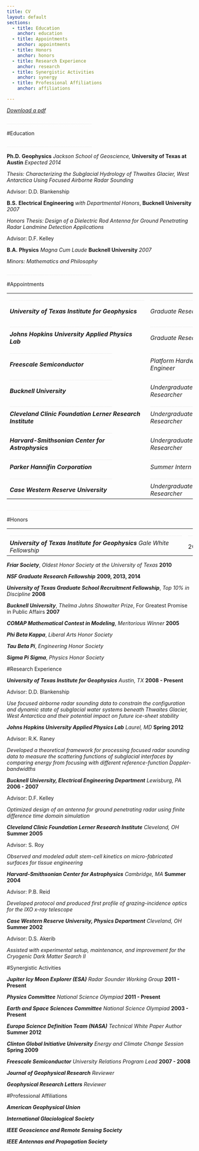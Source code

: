 ```yaml
---
title: CV
layout: default
sections: 
  - title: Education
    anchor: education
  - title: Appointments
    anchor: appointments
  - title: Honors
    anchor: honors
  - title: Research Experience
    anchor: research
  - title: Synergistic Activities
    anchor: synergy
  - title: Professional Affiliations
    anchor: affiliations

---
```


*[Download a pdf](http://dustinmschroeder.github.com/pdf/CV_DMS.pdf)*

<font color="#f0f0f0">____________________________________</font> 

<a name="education"></a>

#Education

<font color="#f0f0f0">____________________________________</font> 

**Ph.D.** **Geophysics** *Jackson School of Geoscience,* **University of Texas at Austin** *Expected 2014*

*Thesis: Characterizing the Subglacial Hydrology of Thwaites Glacier, West Antarctica Using Focused Airborne Radar Sounding*

Advisor: D.D. Blankenship 

**B.S.** **Electrical Engineering** *with Departmental Honors*, **Bucknell University** *2007*

*Honors Thesis: Design of a Dielectric Rod Antenna for Ground Penetrating Radar Landmine Detection Applications*

Advisor: D.F. Kelley	

**B.A.** **Physics** *Magna Cum Laude* **Bucknell University** *2007*

*Minors: Mathematics and Philosophy* 

<a name="appointments"></a>

<font color="#f0f0f0">____________________________________</font> 

#Appointments

| | | |
| --- | --- | --- |
|  <font color="#f0f0f0">__________________________________________________</font> | <font color="#f0f0f0">_________________________</font> | <font color="#f0f0f0">________________</font> |
|***University of Texas Institute for Geophysics*** | *Graduate Researcher* | 2008 - Present|
|  <font color="#f0f0f0">______________________________________</font> | <font color="#f0f0f0">_________________________</font> | <font color="#f0f0f0">________________</font> |
|***Johns Hopkins University Applied Physics Lab*** | *Graduate Researcher* | Spring 2012|
|  <font color="#f0f0f0">______________________________________</font> | <font color="#f0f0f0">_________________________</font> | <font color="#f0f0f0">________________</font> |
|***Freescale Semiconductor*** | *Platform Hardware Engineer* | 2007 - 2008|
|  <font color="#f0f0f0">______________________________________</font> | <font color="#f0f0f0">_________________________</font> | <font color="#f0f0f0">________________</font> |
|***Bucknell University*** | *Undergraduate Researcher* | 2003 - 2007|
|  <font color="#f0f0f0">______________________________________</font> | <font color="#f0f0f0">_________________________</font> | <font color="#f0f0f0">________________</font> |
|***Cleveland Clinic Foundation Lerner Research Institute*** | *Undergraduate Researcher* | Summer 2005|
|  <font color="#f0f0f0">______________________________________</font> | <font color="#f0f0f0">_________________________</font> | <font color="#f0f0f0">________________</font> |
|***Harvard-Smithsonian Center for Astrophysics*** | *Undergraduate Researcher* | Summer 2004|
|  <font color="#f0f0f0">______________________________________</font> | <font color="#f0f0f0">_________________________</font> | <font color="#f0f0f0">________________</font> |
|***Parker Hannifin Corporation*** | *Summer Intern* |Summer 2003|
|  <font color="#f0f0f0">______________________________________</font> | <font color="#f0f0f0">_________________________</font> | <font color="#f0f0f0">________________</font> |
|***Case Western Reserve University*** | *Undergraduate Researcher* | Summer 2002 |

<font color="#f0f0f0">____________________________________</font> 

<a name="honors"></a>

#Honors

| | |
| --- | --- |
|  <font color="#f0f0f0">________________________________________________________________</font> | <font color="#f0f0f0">______________</font> |
|***University of Texas Institute for Geophysics***  *Gale White Fellowship* | 2012|

***Friar Society***, *Oldest Honor Society at the University of Texas* **2010**

***NSF Graduate Research Fellowship*** **2009, 2013, 2014**

***University of Texas Graduate School Recruitment Fellowship***, *Top 10% in Discipline* **2008**

***Bucknell University***, *Thelma Johns Showalter Prize*, For Greatest Promise in Public Affairs **2007**

***COMAP Mathematical Contest in Modeling***, *Meritorious Winner* **2005**

***Phi Beta Kappa***, *Liberal Arts Honor Society*

***Tau Beta Pi***, *Engineering Honor Society*

***Sigma Pi Sigma***, *Physics Honor Society*

<a name="research"></a>

#Research Experience 

***University of Texas Institute for Geophysics*** *Austin, TX* **2008 - Present**

Advisor: D.D. Blankenship

*Use focused airborne radar sounding data to constrain the configuration and dynamic state of subglacial water systems beneath Thwaites Glacier, West Antarctica and their potential impact on future ice-sheet stability*

***Johns Hopkins University Applied Physics Lab*** *Laurel, MD* **Spring 2012**

Advisor: R.K. Raney

*Developed a theoretical framework for processing focused radar sounding data to measure the scattering functions of subglacial interfaces by comparing energy from focusing with different reference-function Doppler-bandwidths*

***Bucknell University, Electrical Engineering Department*** *Lewisburg, PA* **2006 - 2007**

Advisor: D.F. Kelley

*Optimized design of an antenna for ground penetrating radar using finite difference time domain simulation*

***Cleveland Clinic Foundation Lerner Research Institute*** *Cleveland, OH* **Summer 2005**

Advisor: S. Roy

*Observed and modeled adult stem-cell kinetics on micro-fabricated surfaces for tissue engineering*

***Harvard-Smithsonian Center for Astrophysics*** *Cambridge, MA* **Summer 2004**

Advisor: P.B. Reid

*Developed protocol and produced first profile of grazing-incidence optics for the IXO x-ray telescope*

***Case Western Reserve University, Physics Department*** *Cleveland, OH* **Summer 2002**

Advisor: D.S. Akerib

*Assisted with experimental setup, maintenance, and improvement for the Cryogenic Dark Matter Search II*

<a name="synergy"></a>

#Synergistic Activities

***Jupiter Icy Moon Explorer (ESA)*** *Radar Sounder Working Group* **2011 - Present**

***Physics Committee*** *National Science Olympiad* **2011 - Present**

***Earth and Space Sciences Committee*** *National Science Olympiad* **2003 - Present**

***Europa Science Definition Team (NASA)*** *Technical White Paper Author* **Summer 2012**

***Clinton Global Initiative University*** *Energy and Climate Change Session* **Spring 2009** 

***Freescale Semiconductor*** *University Relations Program Lead* **2007 - 2008**

***Journal of Geophysical Research*** *Reviewer*

***Geophysical Research Letters*** *Reviewer*

<a name="affiliations"></a>

#Professional Affiliations

***American Geophysical Union***

***International Glaciological Society***

***IEEE Geoscience and Remote Sensing Society***

***IEEE Antennas and Propagation Society***

